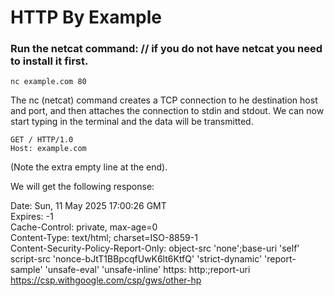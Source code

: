 # HTTP By Example

### Run the netcat command: // if you do not have netcat you need to install it first.

```
nc example.com 80
```

The nc (netcat) command creates a TCP connection to he destination host and port, and then attaches the connection to stdin and stdout. We can now start typing in the terminal and the data will be transmitted.

```
GET / HTTP/1.0
Host: example.com

```

(Note the extra empty line at the end).

We will get the following response:

Date: Sun, 11 May 2025 17:00:26 GMT \
Expires: -1 \
Cache-Control: private, max-age=0 \
Content-Type: text/html; charset=ISO-8859-1 \
Content-Security-Policy-Report-Only: object-src 'none';base-uri 'self' script-src 'nonce-bJtT1BBpcqfUwK6lt6KtfQ' 'strict-dynamic' 'report-sample' 'unsafe-eval' 'unsafe-inline' https: http:;report-uri https://csp.withgoogle.com/csp/gws/other-hp

